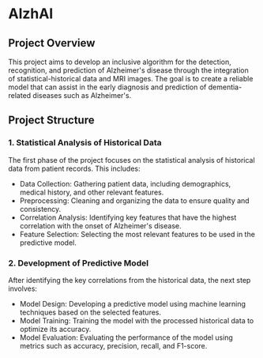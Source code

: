 # AlzhAI

## Project Overview
This project aims to develop an inclusive algorithm for the detection, recognition, and prediction of Alzheimer's disease through the integration of statistical-historical data and MRI images. The goal is to create a reliable model that can assist in the early diagnosis and prediction of dementia-related diseases such as Alzheimer's.

## Project Structure
   ### 1. Statistical Analysis of Historical Data
   The first phase of the project focuses on the statistical analysis of historical data from patient records. This includes:

   * Data Collection: Gathering patient data, including demographics, medical history, and other relevant features.
   * Preprocessing: Cleaning and organizing the data to ensure quality and consistency.
   * Correlation Analysis: Identifying key features that have the highest correlation with the onset of Alzheimer's disease.
   * Feature Selection: Selecting the most relevant features to be used in the predictive model.

   ### 2. Development of Predictive Model
   After identifying the key correlations from the historical data, the next step involves:

   * Model Design: Developing a predictive model using machine learning techniques based on the selected features.
   * Model Training: Training the model with the processed historical data to optimize its accuracy.
   * Model Evaluation: Evaluating the performance of the model using metrics such as accuracy, precision, recall, and F1-score.

